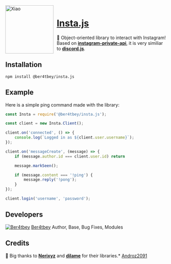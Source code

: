 <img width="150" height="150" align="left" style="float: left; margin: 0 10px 0 0;" alt="Xiao" src="https://i.goopics.net/PO1L4.png">

# [Insta.js](https://npmjs.com/@ber4tbey/insta.js)

💬 Object-oriented library to interact with Instagram! Based on **[instagram-private-api](https://github.com/dilame/instagram-private-api)**, it is very similiar to **[discord.js](https://npmjs.com/discord.js)**.

## Installation
```
npm install @ber4tbey/insta.js
```

## Example

Here is a simple ping command made with the library:

```js
const Insta = require('@ber4tbey/insta.js');

const client = new Insta.Client();

client.on('connected', () => {
    console.log(`Logged in as ${client.user.username}`);
});

client.on('messageCreate', (message) => {
    if (message.author.id === client.user.id) return

    message.markSeen();

    if (message.content === '!ping') {
        message.reply('!pong');
    }
});

client.login('username', 'password');
```

## Developers
[![Ber4tbey](https://github.com/Ber4tbey.png?size=100)](https://github.com/Ber4tbey) 
[Ber4tbey](https://t.me/Ber4tbey) 
Author, Base, Bug Fixes, Modules  

## Credits

🧡 Big thanks to **[Nerixyz](https://github.com/Nerixyz)** and **[dilame](https://github.com/dilame)** for their libraries.* [Androz2091](https://github.com/Androz2091)
